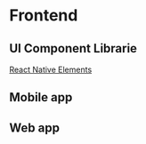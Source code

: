 # Frontend


## UI Component Librarie

[React Native Elements](https://reactnativeelements.com/docs)
## Mobile app

## Web app